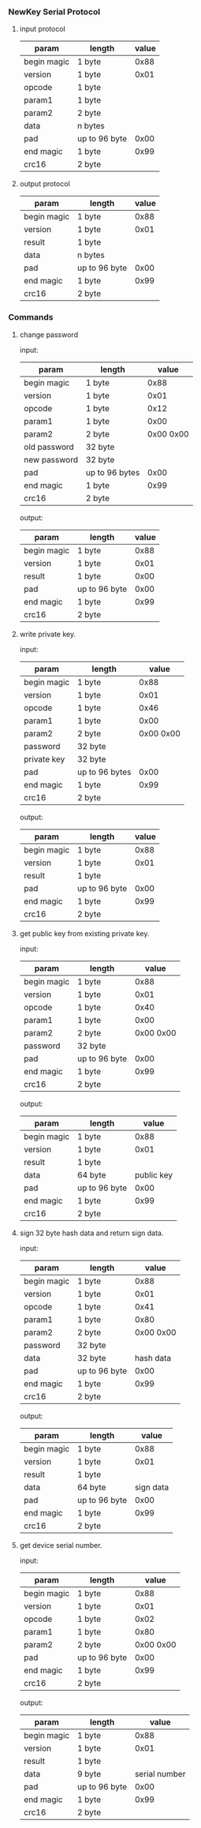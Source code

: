 ### NewKey Serial Protocol

1. input protocol

    param | length | value 
    ---|---|---
    begin magic | 1 byte        | 0x88
    version     | 1 byte        | 0x01
    opcode      | 1 byte        | 
    param1      | 1 byte        |
    param2      | 2 byte        |
    data        | n bytes       |
    pad         | up to 96 byte | 0x00
    end magic   | 1 byte        | 0x99
    crc16       | 2 byte        | 
    
2. output protocol
    
    param | length | value 
    ---|---|---
    begin magic | 1 byte        | 0x88
    version     | 1 byte        | 0x01
    result      | 1 byte        |
    data        | n bytes       |
    pad         | up to 96 byte | 0x00
    end magic   | 1 byte        | 0x99
    crc16       | 2 byte        | 

### Commands

1. change password

    input:
    
    param | length | value 
    ---|---|---
    begin magic | 1 byte | 0x88
    version     | 1 byte | 0x01
    opcode      | 1 byte | 0x12
    param1      | 1 byte | 0x00
    param2      | 2 byte | 0x00 0x00
    old password        | 32 byte| 
    new password        | 32 byte| 
    pad         | up to 96 bytes | 0x00
    end magic   | 1 byte | 0x99
    crc16       | 2 byte        | 
    
    output:
    
    param | length | value 
    ---|---|---
    begin magic | 1 byte | 0x88
    version     | 1 byte | 0x01
    result      | 1 byte | 0x00
    pad         | up to 96 byte| 0x00
    end magic   | 1 byte | 0x99
    crc16       | 2 byte        | 
    
2. write private key.

    input:
    
    param | length | value 
    ---|---|---
    begin magic | 1 byte | 0x88
    version     | 1 byte | 0x01
    opcode      | 1 byte | 0x46
    param1      | 1 byte | 0x00
    param2      | 2 byte | 0x00 0x00
    password        | 32 byte| 
    private key     | 32 byte| 
    pad         | up to 96 bytes | 0x00
    end magic   | 1 byte | 0x99
    crc16       | 2 byte        | 
    
    output:
    
    param | length | value 
    ---|---|---
    begin magic | 1 byte | 0x88
    version     | 1 byte | 0x01
    result      | 1 byte |
    pad         | up to 96 byte| 0x00
    end magic   | 1 byte | 0x99
    crc16       | 2 byte        | 
    

3. get public key from existing private key.

    input:
    
    param | length | value 
    ---|---|---
    begin magic | 1 byte | 0x88
    version     | 1 byte | 0x01
    opcode      | 1 byte | 0x40
    param1      | 1 byte | 0x00
    param2      | 2 byte | 0x00 0x00
    password    | 32 byte| 
    pad         | up to 96 byte| 0x00
    end magic   | 1 byte | 0x99
    crc16       | 2 byte        | 
    
    output:
    
    param | length | value 
    ---|---|---
    begin magic | 1 byte | 0x88
    version     | 1 byte | 0x01
    result      | 1 byte |
    data        | 64 byte| public key
    pad         | up to 96 byte| 0x00
    end magic   | 1 byte | 0x99
    crc16       | 2 byte        | 

4. sign 32 byte hash data and return sign data.

    input:
    
    param | length | value 
    ---|---|---
    begin magic | 1 byte | 0x88
    version     | 1 byte | 0x01
    opcode      | 1 byte | 0x41
    param1      | 1 byte | 0x80
    param2      | 2 byte | 0x00 0x00
    password    | 32 byte| 
    data        | 32 byte| hash data
    pad         | up to 96 byte| 0x00
    end magic   | 1 byte | 0x99
    crc16       | 2 byte        | 
    
    output:
    
    param | length | value 
    ---|---|---
    begin magic | 1 byte | 0x88
    version     | 1 byte | 0x01
    result      | 1 byte |
    data        | 64 byte| sign data
    pad         | up to 96 byte| 0x00
    end magic   | 1 byte | 0x99
    crc16       | 2 byte        | 
    
5. get device serial number.

    input:
    
    param | length | value 
    ---|---|---
    begin magic | 1 byte | 0x88
    version     | 1 byte | 0x01
    opcode      | 1 byte | 0x02
    param1      | 1 byte | 0x80
    param2      | 2 byte | 0x00 0x00
    pad         | up to 96 byte| 0x00
    end magic   | 1 byte | 0x99
    crc16       | 2 byte        | 
    
    output:
    
    param | length | value 
    ---|---|---
    begin magic | 1 byte | 0x88
    version     | 1 byte | 0x01
    result      | 1 byte |
    data        | 9 byte| serial number
    pad         | up to 96 byte| 0x00
    end magic   | 1 byte | 0x99
    crc16       | 2 byte        | 


